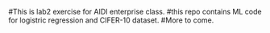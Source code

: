 #This is lab2 exercise for AIDI enterprise class.
#this repo contains ML code for logistric regression and CIFER-10 dataset. 
#More to come.
